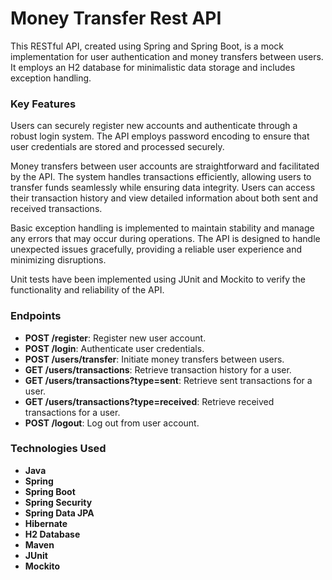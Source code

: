 # Money Transfer Rest API
This RESTful API, created using Spring and Spring Boot, is a mock implementation for user authentication and money transfers between users. It employs an H2 database for minimalistic data storage and includes exception handling.

### Key Features
Users can securely register new accounts and authenticate through a robust login system. The API employs password encoding to ensure that user credentials are stored and processed securely.

Money transfers between user accounts are straightforward and facilitated by the API. The system handles transactions efficiently, allowing users to transfer funds seamlessly while ensuring data integrity. Users can access their transaction history and view detailed information about both sent and received transactions.

Basic exception handling is implemented to maintain stability and manage any errors that may occur during operations. The API is designed to handle unexpected issues gracefully, providing a reliable user experience and minimizing disruptions.

Unit tests have been implemented using JUnit and Mockito to verify the functionality and reliability of the API.
### Endpoints
* **POST /register**: Register new user account.
* **POST /login**: Authenticate user credentials.
* **POST /users/transfer**: Initiate money transfers between users.
* **GET /users/transactions**: Retrieve transaction history for a user.
* **GET /users/transactions?type=sent**: Retrieve sent transactions for a user.
* **GET /users/transactions?type=received**: Retrieve received transactions for a user.
* **POST /logout**: Log out from user account.

### Technologies Used
* **Java**
* **Spring**
* **Spring Boot**
* **Spring Security**
* **Spring Data JPA**
* **Hibernate**
* **H2 Database**
* **Maven**
* **JUnit**
* **Mockito**

